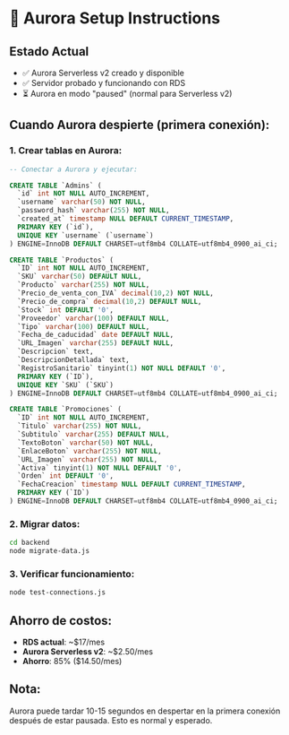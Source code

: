 # 🚀 Aurora Setup Instructions

## Estado Actual
- ✅ Aurora Serverless v2 creado y disponible
- ✅ Servidor probado y funcionando con RDS
- ⏳ Aurora en modo "paused" (normal para Serverless v2)

## Cuando Aurora despierte (primera conexión):

### 1. Crear tablas en Aurora:
```sql
-- Conectar a Aurora y ejecutar:

CREATE TABLE `Admins` (
  `id` int NOT NULL AUTO_INCREMENT,
  `username` varchar(50) NOT NULL,
  `password_hash` varchar(255) NOT NULL,
  `created_at` timestamp NULL DEFAULT CURRENT_TIMESTAMP,
  PRIMARY KEY (`id`),
  UNIQUE KEY `username` (`username`)
) ENGINE=InnoDB DEFAULT CHARSET=utf8mb4 COLLATE=utf8mb4_0900_ai_ci;

CREATE TABLE `Productos` (
  `ID` int NOT NULL AUTO_INCREMENT,
  `SKU` varchar(50) DEFAULT NULL,
  `Producto` varchar(255) NOT NULL,
  `Precio_de_venta_con_IVA` decimal(10,2) NOT NULL,
  `Precio_de_compra` decimal(10,2) DEFAULT NULL,
  `Stock` int DEFAULT '0',
  `Proveedor` varchar(100) DEFAULT NULL,
  `Tipo` varchar(100) DEFAULT NULL,
  `Fecha_de_caducidad` date DEFAULT NULL,
  `URL_Imagen` varchar(255) DEFAULT NULL,
  `Descripcion` text,
  `DescripcionDetallada` text,
  `RegistroSanitario` tinyint(1) NOT NULL DEFAULT '0',
  PRIMARY KEY (`ID`),
  UNIQUE KEY `SKU` (`SKU`)
) ENGINE=InnoDB DEFAULT CHARSET=utf8mb4 COLLATE=utf8mb4_0900_ai_ci;

CREATE TABLE `Promociones` (
  `ID` int NOT NULL AUTO_INCREMENT,
  `Titulo` varchar(255) NOT NULL,
  `Subtitulo` varchar(255) DEFAULT NULL,
  `TextoBoton` varchar(50) NOT NULL,
  `EnlaceBoton` varchar(255) NOT NULL,
  `URL_Imagen` varchar(255) NOT NULL,
  `Activa` tinyint(1) NOT NULL DEFAULT '0',
  `Orden` int DEFAULT '0',
  `FechaCreacion` timestamp NULL DEFAULT CURRENT_TIMESTAMP,
  PRIMARY KEY (`ID`)
) ENGINE=InnoDB DEFAULT CHARSET=utf8mb4 COLLATE=utf8mb4_0900_ai_ci;
```

### 2. Migrar datos:
```bash
cd backend
node migrate-data.js
```

### 3. Verificar funcionamiento:
```bash
node test-connections.js
```

## Ahorro de costos:
- **RDS actual**: ~$17/mes
- **Aurora Serverless v2**: ~$2.50/mes
- **Ahorro**: 85% ($14.50/mes)

## Nota:
Aurora puede tardar 10-15 segundos en despertar en la primera conexión después de estar pausada. Esto es normal y esperado.
